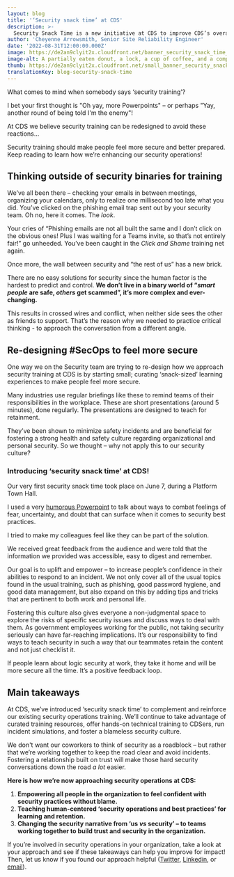 ```yaml
---
layout: blog
title: '‘Security snack time’ at CDS'
description: >-
  Security Snack Time is a new initiative at CDS to improve CDS’s overall security practice. These are small, bite-sized presentations that’ll help minimize safety incidents by regularly reminding employees of their responsibilities towards safety in the workplace. 
author: 'Cheyenne Arrowsmith, Senior Site Reliability Engineer'
date: '2022-08-31T12:00:00.000Z'
image: https://de2an9clyit2x.cloudfront.net/banner_security_snack_time_a5cd2fbf11.jpg
image-alt: A partially eaten donut, a lock, a cup of coffee, and a computer mouse.
thumb: https://de2an9clyit2x.cloudfront.net/small_banner_security_snack_time_a5cd2fbf11.jpg
translationKey: blog-security-snack-time
---
```

What comes to mind when somebody says ‘security training’? 

I bet your first thought is "Oh yay, more Powerpoints" – or perhaps "Yay, another round of being told I'm the enemy"! 

At CDS we believe security training can be redesigned to avoid these reactions…

Security training should make people feel more secure and better prepared. Keep reading to learn how we’re enhancing our security operations!

## Thinking outside of security binaries for training

We’ve all been there – checking your emails in between meetings, organizing your calendars, only to realize one millisecond too late what you did. You’ve clicked on the phishing email trap sent out by your security team. Oh no, here it comes. The *look*.

Your cries of “Phishing emails are not all built the same and I don’t click on the obvious ones! Plus I was waiting for a Teams invite, so that’s not entirely fair!” go unheeded. You’ve been caught in the *Click and Shame* training net again. 

Once more, the wall between security and “the rest of us” has a new brick. 

There are no easy solutions for security since the human factor is the hardest to predict and control. **We don’t live in a binary world of “*smart people* are safe, *others* get scammed”,  it’s more complex and ever-changing.**  

This results in crossed wires and conflict, when neither side sees the other as friends to support. That’s the reason why we needed to practice critical thinking - to approach the conversation from a different angle.

## Re-designing #SecOps to feel more secure

One way we on the Security team are trying to re-design how we approach security training at CDS is by starting small; curating ‘snack-sized’ learning experiences to make people feel more secure. 

Many industries use regular briefings like these to remind teams of their responsibilities in the workplace. These are short presentations (around 5 minutes), done regularly. The presentations are designed to teach for retainment. 

They’ve been shown to minimize safety incidents and are beneficial for fostering a strong health and safety culture regarding organizational and personal security.
So we thought – why not apply this to our security culture?

### Introducing ‘security snack time’ at CDS!

Our very first security snack time took place on June 7, during a Platform Town Hall.

I used a very [humorous Powerpoint](https://docs.google.com/presentation/d/1ZEzWCVZh9YPZvHbfmOr7YM9VtcQjGiKKXN15VWxTGzk/edit#slide=id.g4f2ebef325_0_21) to talk about ways to combat feelings of  fear, uncertainty, and doubt that can surface when it comes to security best practices. 

I tried to make my colleagues feel like they can be part of the solution.

We received great feedback from the audience and were told that the information we provided was accessible, easy to digest and remember.

Our goal is to uplift and empower – to increase people’s confidence in their abilities to respond to an incident. We not only cover all of the usual topics found in the usual training, such as phishing, good password hygiene, and good data management, but also expand on this by adding tips and tricks that are pertinent to both work and personal life.

Fostering this culture also gives everyone a non-judgmental space to explore the risks of specific security issues and discuss ways to deal with them. As government employees working for the public, not taking security seriously can have far-reaching implications. It’s our responsibility to find ways to teach security in such a way that our teammates retain the content and not just checklist it. 

If people learn about logic security at work, they take it home and will be more secure all the time. It’s a positive feedback loop. 

## Main takeaways

At CDS, we’ve introduced ‘security snack time’ to complement and reinforce our existing security operations training. We’ll continue to take advantage of curated training resources, offer hands-on technical training to CDSers, run incident simulations, and foster a blameless security culture. 

We don't want our coworkers to think of security as a roadblock – but rather that we’re working together to keep the road clear and avoid incidents. Fostering a relationship built on trust will make those hard security conversations down the road *a lot* easier. 

**Here is how we’re now approaching security operations at CDS:**

1. **Empowering all people in the organization to feel confident with security practices without blame.** 
2. **Teaching human-centered ‘security operations and best practices’ for learning and retention.** 
3. **Changing the security narrative from ‘us *vs* security’ – to teams working together to build trust and security in the organization.** 

If you’re involved in security operations in your organization, take a look at your approach and see if these takeaways can help you improve for impact! Then, let us know if you found our approach helpful ([Twitter](https://twitter.com/CDS_GC), [Linkedin](https://www.linkedin.com/company/cds-snc/), or [email](mailto:cds-snc@servicecanada.gc.ca)).

